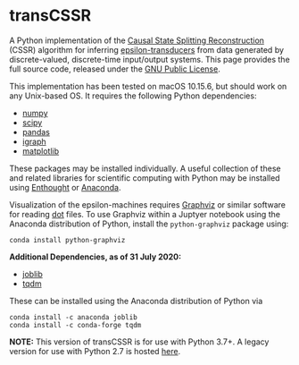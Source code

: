 # transCSSR

A Python implementation of the [Causal State Splitting Reconstruction](http://bactra.org/CSSR/) (CSSR) algorithm for inferring [epsilon-transducers](http://arxiv.org/abs/1412.2690) from data generated by discrete-valued, discrete-time input/output systems. This page provides the full source code, released under the [GNU Public License](http://www.gnu.org/copyleft/gpl.html).

This implementation has been tested on macOS 10.15.6, but should work on any Unix-based OS. It requires the following Python dependencies:

* [numpy](http://www.numpy.org)
* [scipy](http://www.scipy.org)
* [pandas](http://pandas.pydata.org)
* [igraph](http://igraph.org/python/)
* [matplotlib](http://matplotlib.org)

These packages may be installed individually. A useful collection of these and related libraries for scientific computing with Python may be installed using [Enthought](https://store.enthought.com) or [Anaconda](https://www.continuum.io/downloads).

Visualization of the epsilon-machines requires [Graphviz](http://graphviz.org) or similar software for reading [dot](http://en.wikipedia.org/wiki/DOT_(graph_description_language)) files. To use Graphviz within a Juptyer notebook using the Anaconda distribution of Python, install the `python-graphviz` package using:

```
conda install python-graphviz
```

**Additional Dependencies, as of 31 July 2020:**

* [joblib](https://joblib.readthedocs.io/en/latest/)
* [tqdm](https://github.com/tqdm/tqdm)

These can be installed using the Anaconda distribution of Python via

```
conda install -c anaconda joblib
conda install -c conda-forge tqdm
```

**NOTE:** This version of transCSSR is for use with Python 3.7+. A legacy version for use with Python 2.7 is hosted [here](https://github.com/ddarmon/transCSSR2).
